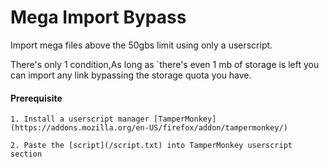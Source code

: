 # Mega Import Bypass


Import mega files above the 50gbs limit using only a userscript.
 
There's only 1 condition,As long as `there's even 1 mb of storage is left you can import any link bypassing the storage quota you have.

#### Prerequisite

	1. Install a userscript manager [TamperMonkey](https://addons.mozilla.org/en-US/firefox/addon/tampermonkey/)

	2. Paste the [script](/script.txt) into TamperMonkey userscript section
